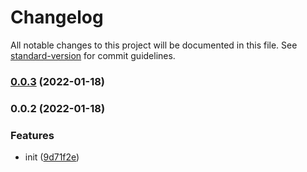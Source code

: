 # Changelog

All notable changes to this project will be documented in this file. See [standard-version](https://github.com/conventional-changelog/standard-version) for commit guidelines.

### [0.0.3](https://github.com/Krivega/stats-peerconnection/compare/v0.0.2...v0.0.3) (2022-01-18)

### 0.0.2 (2022-01-18)

### Features

- init ([9d71f2e](https://github.com/Krivega/stats-peerconnection/commit/9d71f2e05fbdd1ea2f7b1a9152391588fc61c046))
